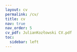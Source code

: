 ```yaml
---
layout: cv
permalink: /cv/
title: cv
nav: true
nav_order: 5
cv_pdf: JulianKozłowski CV.pdf
toc:
  sidebar: left
---
```

